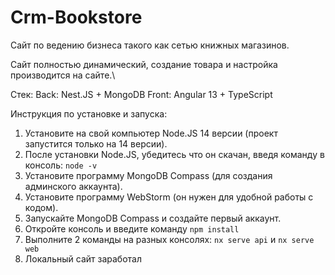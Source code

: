 

# Crm-Bookstore

Сайт по ведению бизнеса такого как сетью книжных магазинов.

Сайт полностью динамический, создание товара и настройка производится на сайте.\

Стек:
Back: Nest.JS + MongoDB
Front: Angular 13 + TypeScript

Инструкция по установке и запуска:
1. Установите на свой компьютер Node.JS 14 версии (проект запустится только на 14 версии).
2. После установки Node.JS, убедитесь что он скачан, введя команду в консоль: `node -v`
3. Установите программу MongoDB Compass (для создания админского аккаунта).
4. Установите программу WebStorm (он нужен для удобной работы с кодом).
5. Запускайте MongoDB Compass и создайте первый аккаунт.
6. Откройте консоль и введите команду `npm install`
7. Выполните 2 команды на разных консолях: `nx serve api` и `nx serve web`
8. Локальный сайт заработал
